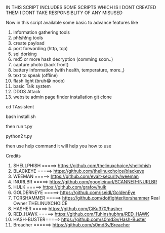 IN THIS SCRIPT INCLUDES SOME SCRIPTS WHICH IS I DONT CREATED THEM
I DONT TAKE RESPONSIBLITY OF ANY MISUSED


Now in this script available some basic to advance features
like
1.  Information gathering tools
2. ph!sh!ng tools
3. create payload
4. port forwarding (http, tcp)
5. sql dorking
6. md5 or more hash decryption (comming soon..)
7. capture photo (back front)
8. battery information (with health, temperature, more.,)
9. text to speak (offline)
10. flash light (bruh😂 noob)
11.  basic Talk system
12. DDOS Attack
13. website admin page finder
installation
git clone

cd TAssistent

bash install.sh

then run t.py

python2 t.py

then 
use help command it will help you how to use

Credits
1. SHELLPHISH =====> https://github.com/thelinuxchoice/shellphish
2. BLACKEYE   =====> https://github.com/thelinuxchoice/blackeye
3. WEEMAN     =====> https://github.com/evait-security/weeman
4. INURLBR    =====> https://github.com/googleinurl/SCANNER-INURLBR
5. HULK       =====> https://github.com/grafov/hulk
6. GOLDERNEYE =====> https://github.com/jseidl/GoldenEye
7. TORSHAMMER =====> https://github.com/dotfighter/torshammer Real Owner THELINUXCHOICE
8. HASHER     =====> https://github.com/CiKu370/hasher
9. RED_HAWK   =====> https://github.com/Tuhinshubhra/RED_HAWK
10. HASH-BUSTER=====> https://github.com/s0md3v/Hash-Buster 
11. Breacher  ======> https://github.com/s0md3v/Breacher 
